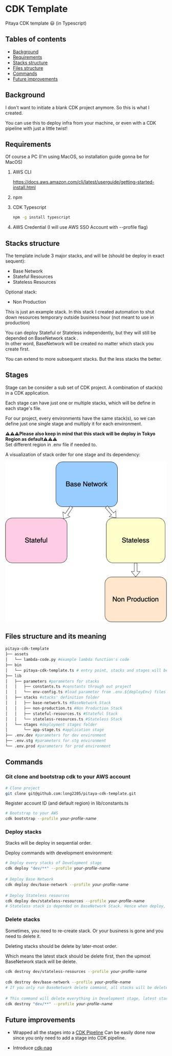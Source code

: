 # CDK Template
Pitaya CDK template 😃 (in Typescript)

## Tables of contents
- [Background](#background)
- [Requirements](#requirements)
- [Stacks structure](#stacks-structure)
- [Files structure](#files-structure-and-its-meaning)
- [Commands](#commands)
- [Future improvements](#future-improvements)

## Background
I don't want to initiate a blank CDK project anymore. So this is what I created.

You can use this to deploy infra from your machine, or even with a CDK pipeline with just a little twist!

## Requirements
Of course a PC (I'm using MacOS, so installation guide gonna be for MacOS)

1. AWS CLI

    https://docs.aws.amazon.com/cli/latest/userguide/getting-started-install.html
2. npm
3. CDK Typescript
    ```sh
    npm -g install typescript    
    ```
4. AWS Credential (I will use AWS SSO Account with --profile flag)

## Stacks structure
The template include 3 major stacks, and will be (should be deploy in exact sequent):
- Base Network
- Stateful Resources
- Stateless Resources

Optional stack:
- Non Production

This is just an example stack. In this stack I created automation to shut down resources temporary outside business hour (not meant to use in production)

You can deploy Stateful or Stateless independently, but they will still be depended on BaseNetwork stack .<bR>
In other word, BaseNetwork will be created no matter which stack you create first.

You can extend to more subsequent stacks. But the less stacks the better.

## Stages 
Stage can be consider a sub set of CDK project. A combination of stack(s) in a CDK application.

Each stage can have just one or multiple stacks, which will be define in each stage's file.

For our project, every environments have the same stack(s), so we can define just one single stage and multiply it for each environment.

**⚠️⚠️⚠️Please also keep in mind that this stack will be deploy in Tokyo Region as default⚠️⚠️⚠️**<br>
Set different region in .env file if needed to.

A visualization of stack order for one stage and its dependency:

![stacks](/stacks.png)
## Files structure and its meaning
```sh
pitaya-cdk-template
├── assets
│   └── lambda-code.py #example lambda function's code
├── bin
│   └── pitaya-cdk-template.ts # entry point, stacks and stages will be loaded here
├── lib 
│   ├── parameters #parameters for stacks
│   │   ├── constants.ts #constants through out project
│   │   └── env-config.ts #load parameter from .env.${deployEnv} files below
│   ├── stacks #stacks' definition folder
│   │   ├── base-network.ts #BaseNetwork Stack
│   │   ├── non-production.ts #Non Production Stack
│   │   ├── stateful-resources.ts #Stateful Stack
│   │   └── stateless-resources.ts #Stateless Stack
│   └── stages #deployment stages folder
│       └── app-stage.ts #application stage
├── .env.dev #parameters for dev environment
├── .env.stg #parameters for stg environment
└── .env.prod #parameters for prod environment
```

## Commands

### Git clone and bootstrap cdk to your AWS account
```sh
# Clone project
git clone git@github.com:long2205/pitaya-cdk-template.git
```

Register account ID (and default region) in lib/constants.ts
```sh
# Bootstrap to your AWS
cdk bootstrap --profile 𝘺𝘰𝘶𝘳-𝘱𝘳𝘰𝘧𝘪𝘭𝘦-𝘯𝘢𝘮𝘦
```

### Deploy stacks
Stacks will be deploy in sequential order.

Deploy commands with development environment:
```sh
# Deploy every stacks of Development stage
cdk deploy "dev/**" --profile 𝘺𝘰𝘶𝘳-𝘱𝘳𝘰𝘧𝘪𝘭𝘦-𝘯𝘢𝘮𝘦 

# Deploy Base Network
cdk deploy dev/base-network --profile 𝘺𝘰𝘶𝘳-𝘱𝘳𝘰𝘧𝘪𝘭𝘦-𝘯𝘢𝘮𝘦 

# Deploy Stateless resources
cdk deploy dev/stateless-resources --profile 𝘺𝘰𝘶𝘳-𝘱𝘳𝘰𝘧𝘪𝘭𝘦-𝘯𝘢𝘮𝘦 
# Stateless stack is depended on BaseNetwork Stack. Hence when deploy, it also deploys/check changes of BaseNetwork Stack. Same thing happen with Stateful Stack.
```

### Delete stacks
Sometimes, you need to re-create stack. Or your business is gone and you need to delete it. 

Deleting stacks should be delete by later-most order.

Which means the latest stack should be delete first, then the upmost BaseNetwork stack will be delete.

```sh
cdk destroy dev/stateless-resources --profile 𝘺𝘰𝘶𝘳-𝘱𝘳𝘰𝘧𝘪𝘭𝘦-𝘯𝘢𝘮𝘦 

cdk destroy dev/base-network --profile 𝘺𝘰𝘶𝘳-𝘱𝘳𝘰𝘧𝘪𝘭𝘦-𝘯𝘢𝘮𝘦 
# If you only run BaseNetwork delete command, all stacks will be delete, not just BaseNetwork stack

# This command will delete everything in Development stage, latest stack to oldest.
cdk destroy "dev/**" --profile 𝘺𝘰𝘶𝘳-𝘱𝘳𝘰𝘧𝘪𝘭𝘦-𝘯𝘢𝘮𝘦 
```

## Future improvements
- Wrapped all the stages into a [CDK Pipeline](https://docs.aws.amazon.com/cdk/v2/guide/cdk_pipeline.html#cdk_pipeline_stages) 
Can be easily done now since you only need to add a stage into CDK pipeline.

- Introduce [cdk-nag](https://github.com/cdklabs/cdk-nag)